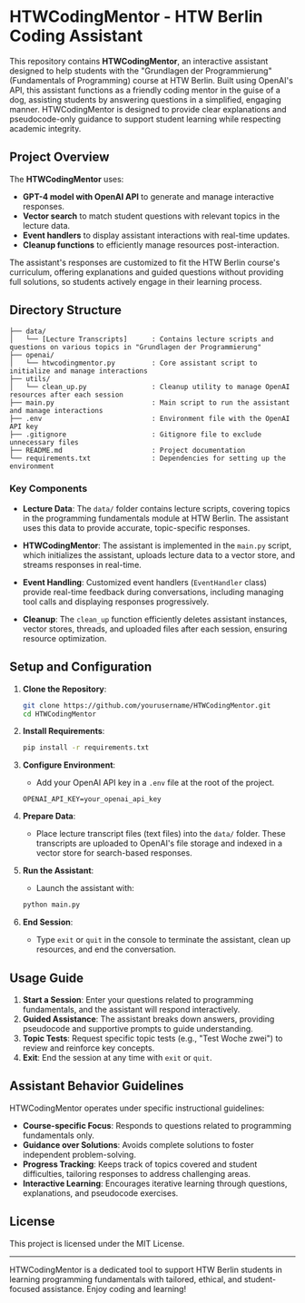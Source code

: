 # HTWCodingMentor - HTW Berlin Coding Assistant

This repository contains **HTWCodingMentor**, an interactive assistant designed to help students with the "Grundlagen der Programmierung" (Fundamentals of Programming) course at HTW Berlin. Built using OpenAI's API, this assistant functions as a friendly coding mentor in the guise of a dog, assisting students by answering questions in a simplified, engaging manner. HTWCodingMentor is designed to provide clear explanations and pseudocode-only guidance to support student learning while respecting academic integrity.

## Project Overview

The **HTWCodingMentor** uses:
- **GPT-4 model with OpenAI API** to generate and manage interactive responses.
- **Vector search** to match student questions with relevant topics in the lecture data.
- **Event handlers** to display assistant interactions with real-time updates.
- **Cleanup functions** to efficiently manage resources post-interaction.

The assistant's responses are customized to fit the HTW Berlin course's curriculum, offering explanations and guided questions without providing full solutions, so students actively engage in their learning process.

## Directory Structure

```plaintext
├── data/
│   └── [Lecture Transcripts]      : Contains lecture scripts and questions on various topics in "Grundlagen der Programmierung"
├── openai/
│   └── htwcodingmentor.py         : Core assistant script to initialize and manage interactions
├── utils/
│   └── clean_up.py                : Cleanup utility to manage OpenAI resources after each session
├── main.py                        : Main script to run the assistant and manage interactions
├── .env                           : Environment file with the OpenAI API key
├── .gitignore                     : Gitignore file to exclude unnecessary files
├── README.md                      : Project documentation
└── requirements.txt               : Dependencies for setting up the environment

```

### Key Components

- **Lecture Data**: The `data/` folder contains lecture scripts, covering topics in the programming fundamentals module at HTW Berlin. The assistant uses this data to provide accurate, topic-specific responses.
  
- **HTWCodingMentor**: The assistant is implemented in the `main.py` script, which initializes the assistant, uploads lecture data to a vector store, and streams responses in real-time.

- **Event Handling**: Customized event handlers (`EventHandler` class) provide real-time feedback during conversations, including managing tool calls and displaying responses progressively.

- **Cleanup**: The `clean_up` function efficiently deletes assistant instances, vector stores, threads, and uploaded files after each session, ensuring resource optimization.

## Setup and Configuration

1. **Clone the Repository**:
   ```bash
   git clone https://github.com/yourusername/HTWCodingMentor.git
   cd HTWCodingMentor
   ```

2. **Install Requirements**:
   ```bash
   pip install -r requirements.txt
   ```

3. **Configure Environment**:
   - Add your OpenAI API key in a `.env` file at the root of the project.
   ```plaintext
   OPENAI_API_KEY=your_openai_api_key
   ```

4. **Prepare Data**:
   - Place lecture transcript files (text files) into the `data/` folder. These transcripts are uploaded to OpenAI's file storage and indexed in a vector store for search-based responses.

5. **Run the Assistant**:
   - Launch the assistant with:
   ```bash
   python main.py
   ```

6. **End Session**:
   - Type `exit` or `quit` in the console to terminate the assistant, clean up resources, and end the conversation.

## Usage Guide

1. **Start a Session**: Enter your questions related to programming fundamentals, and the assistant will respond interactively.
2. **Guided Assistance**: The assistant breaks down answers, providing pseudocode and supportive prompts to guide understanding.
3. **Topic Tests**: Request specific topic tests (e.g., "Test Woche zwei") to review and reinforce key concepts.
4. **Exit**: End the session at any time with `exit` or `quit`.

## Assistant Behavior Guidelines

HTWCodingMentor operates under specific instructional guidelines:
- **Course-specific Focus**: Responds to questions related to programming fundamentals only.
- **Guidance over Solutions**: Avoids complete solutions to foster independent problem-solving.
- **Progress Tracking**: Keeps track of topics covered and student difficulties, tailoring responses to address challenging areas.
- **Interactive Learning**: Encourages iterative learning through questions, explanations, and pseudocode exercises.

## License

This project is licensed under the MIT License.

---

HTWCodingMentor is a dedicated tool to support HTW Berlin students in learning programming fundamentals with tailored, ethical, and student-focused assistance. Enjoy coding and learning!
